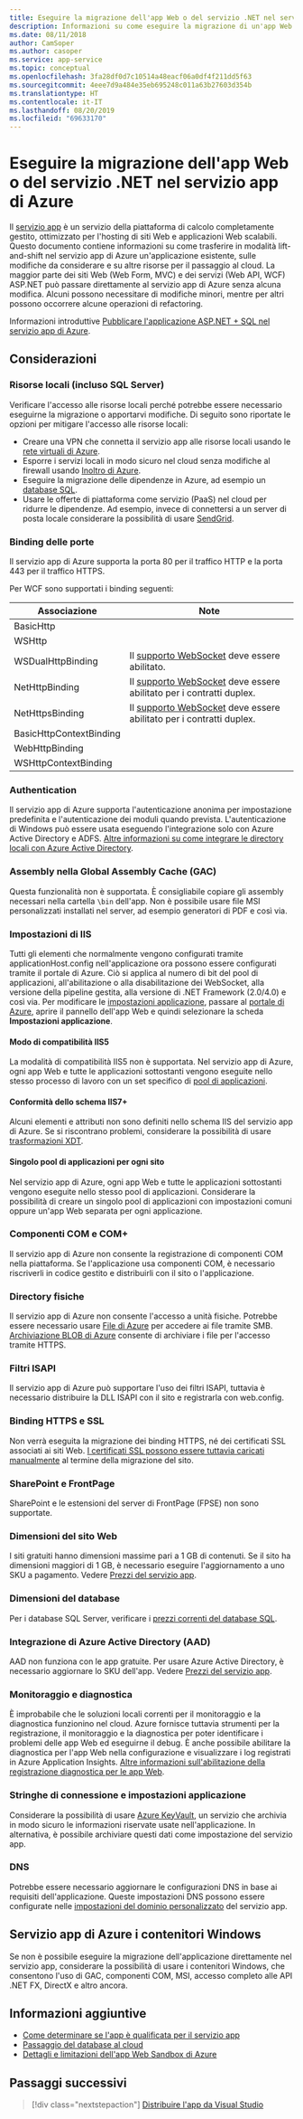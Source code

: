 ```yaml
---
title: Eseguire la migrazione dell'app Web o del servizio .NET nel servizio app di Azure
description: Informazioni su come eseguire la migrazione di un'app Web o un servizio .NET dall'ambiente locale al servizio app di Azure.
ms.date: 08/11/2018
author: CamSoper
ms.author: casoper
ms.service: app-service
ms.topic: conceptual
ms.openlocfilehash: 3fa28df0d7c10514a48eacf06a0df4f211dd5f63
ms.sourcegitcommit: 4eee7d9a484e35eb695248c011a63b27603d354b
ms.translationtype: HT
ms.contentlocale: it-IT
ms.lasthandoff: 08/20/2019
ms.locfileid: "69633170"
---
```

# <a name="migrate-your-net-web-app-or-service-to-azure-app-service"></a>Eseguire la migrazione dell'app Web o del servizio .NET nel servizio app di Azure 

Il [servizio app](https://docs.microsoft.com/azure/app-service/app-service-web-overview#why-use-web-apps) è un servizio della piattaforma di calcolo completamente gestito, ottimizzato per l'hosting di siti Web e applicazioni Web scalabili. Questo documento contiene informazioni su come trasferire in modalità lift-and-shift nel servizio app di Azure un'applicazione esistente, sulle modifiche da considerare e su altre risorse per il passaggio al cloud. La maggior parte dei siti Web (Web Form, MVC) e dei servizi (Web API, WCF) ASP.NET può passare direttamente al servizio app di Azure senza alcuna modifica. Alcuni possono necessitare di modifiche minori, mentre per altri possono occorrere alcune operazioni di refactoring.

Informazioni introduttive [Pubblicare l'applicazione ASP.NET + SQL nel servizio app di Azure](https://go.microsoft.com/fwlink/?linkid=863214).

## <a name="considerations"></a>Considerazioni

### <a name="on-premises-resources-including-sql-server"></a>Risorse locali (incluso SQL Server)

Verificare l'accesso alle risorse locali perché potrebbe essere necessario eseguirne la migrazione o apportarvi modifiche. Di seguito sono riportate le opzioni per mitigare l'accesso alle risorse locali:

* Creare una VPN che connetta il servizio app alle risorse locali usando le [rete virtuali di Azure](https://docs.microsoft.com/azure/app-service/web-sites-integrate-with-vnet).
* Esporre i servizi locali in modo sicuro nel cloud senza modifiche al firewall usando [Inoltro di Azure](https://docs.microsoft.com/azure/service-bus-relay/relay-what-is-it).
* Eseguire la migrazione delle dipendenze in Azure, ad esempio un [database SQL](https://go.microsoft.com/fwlink/?linkid=863217).
* Usare le offerte di piattaforma come servizio (PaaS) nel cloud per ridurre le dipendenze. Ad esempio, invece di connettersi a un server di posta locale considerare la possibilità di usare [SendGrid](https://docs.microsoft.com/azure/sendgrid-dotnet-how-to-send-email). 

### <a name="port-bindings"></a>Binding delle porte

Il servizio app di Azure supporta la porta 80 per il traffico HTTP e la porta 443 per il traffico HTTPS.

Per WCF sono supportati i binding seguenti:

Associazione | Note
--------|--------
BasicHttp | 
WSHttp | 
WSDualHttpBinding | Il [supporto WebSocket](https://docs.microsoft.com/azure/app-service/web-sites-configure) deve essere abilitato.
NetHttpBinding | Il [supporto WebSocket](https://docs.microsoft.com/azure/app-service/web-sites-configure) deve essere abilitato per i contratti duplex.
NetHttpsBinding | Il [supporto WebSocket](https://docs.microsoft.com/azure/app-service/web-sites-configure) deve essere abilitato per i contratti duplex.
BasicHttpContextBinding |
WebHttpBinding |
WSHttpContextBinding |

### <a name="authentication"></a>Authentication

Il servizio app di Azure supporta l'autenticazione anonima per impostazione predefinita e l'autenticazione dei moduli quando prevista. L'autenticazione di Windows può essere usata eseguendo l'integrazione solo con Azure Active Directory e ADFS. [Altre informazioni su come integrare le directory locali con Azure Active Directory](https://docs.microsoft.com/azure/active-directory/connect/active-directory-aadconnect).

### <a name="assemblies-in-the-gac-global-assembly-cache"></a>Assembly nella Global Assembly Cache (GAC) 

Questa funzionalità non è supportata. È consigliabile copiare gli assembly necessari nella cartella `\bin` dell'app. Non è possibile usare file MSI personalizzati installati nel server, ad esempio generatori di PDF e così via.  

### <a name="iis-settings"></a>Impostazioni di IIS
Tutti gli elementi che normalmente vengono configurati tramite applicationHost.config nell'applicazione ora possono essere configurati tramite il portale di Azure. Ciò si applica al numero di bit del pool di applicazioni, all'abilitazione o alla disabilitazione dei WebSocket, alla versione della pipeline gestita, alla versione di .NET Framework (2.0/4.0) e così via. Per modificare le [impostazioni applicazione](https://docs.microsoft.com/azure/app-service/web-sites-configure), passare al [portale di Azure](https://portal.azure.com), aprire il pannello dell'app Web e quindi selezionare la scheda **Impostazioni applicazione**.

#### <a name="iis5-compatibility-mode"></a>Modo di compatibilità IIS5
La modalità di compatibilità IIS5 non è supportata. Nel servizio app di Azure, ogni app Web e tutte le applicazioni sottostanti vengono eseguite nello stesso processo di lavoro con un set specifico di [pool di applicazioni](http://technet.microsoft.com/library/cc735247(v=WS.10).aspx).

#### <a name="iis7-schema-compliance"></a>Conformità dello schema IIS7+  
Alcuni elementi e attributi non sono definiti nello schema IIS del servizio app di Azure. Se si riscontrano problemi, considerare la possibilità di usare [trasformazioni XDT](http://azure.microsoft.com/documentation/articles/web-sites-transform-extend/).

#### <a name="single-application-pool-per-site"></a>Singolo pool di applicazioni per ogni sito  
Nel servizio app di Azure, ogni app Web e tutte le applicazioni sottostanti vengono eseguite nello stesso pool di applicazioni. Considerare la possibilità di creare un singolo pool di applicazioni con impostazioni comuni oppure un'app Web separata per ogni applicazione.

### <a name="com-and-com-components"></a>Componenti COM e COM+  
Il servizio app di Azure non consente la registrazione di componenti COM nella piattaforma. Se l'applicazione usa componenti COM, è necessario riscriverli in codice gestito e distribuirli con il sito o l'applicazione.  

### <a name="physical-directories"></a>Directory fisiche 
Il servizio app di Azure non consente l'accesso a unità fisiche. Potrebbe essere necessario usare [File di Azure](https://docs.microsoft.com/azure/storage/files/storage-files-introduction) per accedere ai file tramite SMB. [Archiviazione BLOB di Azure](https://docs.microsoft.com/azure/storage/blobs/storage-blobs-introduction) consente di archiviare i file per l'accesso tramite HTTPS.  

### <a name="isapi-filters"></a>Filtri ISAPI  
Il servizio app di Azure può supportare l'uso dei filtri ISAPI, tuttavia è necessario distribuire la DLL ISAPI con il sito e registrarla con web.config.  

### <a name="https-bindings-and-ssl"></a>Binding HTTPS e SSL 
Non verrà eseguita la migrazione dei binding HTTPS, né dei certificati SSL associati ai siti Web. [I certificati SSL possono essere tuttavia caricati manualmente](https://docs.microsoft.com/azure/app-service/app-service-web-tutorial-custom-ssl) al termine della migrazione del sito.  

### <a name="sharepoint-and-frontpage"></a>SharePoint e FrontPage 
SharePoint e le estensioni del server di FrontPage (FPSE) non sono supportate.

### <a name="web-site-size"></a>Dimensioni del sito Web  
I siti gratuiti hanno dimensioni massime pari a 1 GB di contenuti. Se il sito ha dimensioni maggiori di 1 GB, è necessario eseguire l'aggiornamento a uno SKU a pagamento. Vedere [Prezzi del servizio app](https://azure.microsoft.com/pricing/details/app-service/windows/). 

### <a name="database-size"></a>Dimensioni del database  
Per i database SQL Server, verificare i [prezzi correnti del database SQL](http://azure.microsoft.com/pricing/details/sql-database).  

### <a name="azure-active-directory-aad-integration"></a>Integrazione di Azure Active Directory (AAD)  
AAD non funziona con le app gratuite. Per usare Azure Active Directory, è necessario aggiornare lo SKU dell'app. Vedere [Prezzi del servizio app](https://azure.microsoft.com/pricing/details/app-service/windows/).

### <a name="monitoring-and-diagnostics"></a>Monitoraggio e diagnostica
È improbabile che le soluzioni locali correnti per il monitoraggio e la diagnostica funzionino nel cloud. Azure fornisce tuttavia strumenti per la registrazione, il monitoraggio e la diagnostica per poter identificare i problemi delle app Web ed eseguirne il debug. È anche possibile abilitare la diagnostica per l'app Web nella configurazione e visualizzare i log registrati in Azure Application Insights. [Altre informazioni sull'abilitazione della registrazione diagnostica per le app Web](https://docs.microsoft.com/azure/app-service/web-sites-enable-diagnostic-log).

### <a name="connection-strings-and-application-settings"></a>Stringhe di connessione e impostazioni applicazione
Considerare la possibilità di usare [Azure KeyVault](https://docs.microsoft.com/azure/key-vault/), un servizio che archivia in modo sicuro le informazioni riservate usate nell'applicazione. In alternativa, è possibile archiviare questi dati come impostazione del servizio app.

### <a name="dns"></a>DNS
Potrebbe essere necessario aggiornare le configurazioni DNS in base ai requisiti dell'applicazione. Queste impostazioni DNS possono essere configurate nelle [impostazioni del dominio personalizzato](https://docs.microsoft.com/azure/app-service/app-service-web-tutorial-custom-domain) del servizio app. 

## <a name="azure-app-service-with-windows-containers"></a>Servizio app di Azure i contenitori Windows
Se non è possibile eseguire la migrazione dell'applicazione direttamente nel servizio app, considerare la possibilità di usare i contenitori Windows, che consentono l'uso di GAC, componenti COM, MSI, accesso completo alle API .NET FX, DirectX e altro ancora.

## <a name="additional-reading"></a>Informazioni aggiuntive

* [Come determinare se l'app è qualificata per il servizio app](https://azure.microsoft.com/downloads/migration-assistant/)
* [Passaggio del database al cloud](https://go.microsoft.com/fwlink/?linkid=863217)
* [Dettagli e limitazioni dell'app Web Sandbox di Azure](https://github.com/projectkudu/kudu/wiki/Azure-Web-App-sandbox)

## <a name="next-steps"></a>Passaggi successivi

> [!div class="nextstepaction"]
> [Distribuire l'app da Visual Studio](https://docs.microsoft.com/visualstudio/deployment/quickstart-deploy-to-azure?view=vs-2017)
